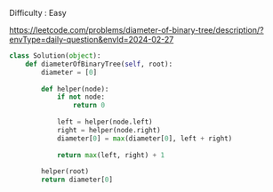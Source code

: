 Difficulty : Easy 

https://leetcode.com/problems/diameter-of-binary-tree/description/?envType=daily-question&envId=2024-02-27

```python
class Solution(object):
    def diameterOfBinaryTree(self, root):
        diameter = [0]
        
        def helper(node):
            if not node:
                return 0
            
            left = helper(node.left)
            right = helper(node.right)
            diameter[0] = max(diameter[0], left + right)
            
            return max(left, right) + 1
        
        helper(root)
        return diameter[0]
```
